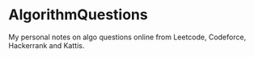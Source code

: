 # AlgorithmQuestions
My personal notes on algo questions online from Leetcode, Codeforce, Hackerrank and Kattis.
